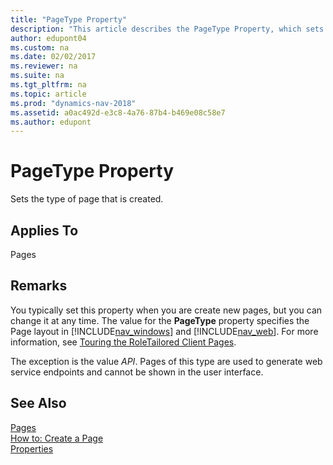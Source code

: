 ```yaml
---
title: "PageType Property"
description: "This article describes the PageType Property, which sets the type of page that is created."
author: edupont04
ms.custom: na
ms.date: 02/02/2017
ms.reviewer: na
ms.suite: na
ms.tgt_pltfrm: na
ms.topic: article
ms.prod: "dynamics-nav-2018"
ms.assetid: a0ac492d-e3c8-4a76-87b4-b469e08c58e7
ms.author: edupont
---
```

# PageType Property
Sets the type of page that is created.  

## Applies To  
 Pages  

## Remarks  
You typically set this property when you are create new pages, but you can change it at any time. The value for the **PageType** property specifies the Page layout in [!INCLUDE[nav_windows](includes/nav_windows_md.md)] and [!INCLUDE[nav_web](includes/nav_web_md.md)]. For more information, see [Touring the RoleTailored Client Pages](Touring-the-RoleTailored-Client-Pages.md).  

The exception is the value *API*. Pages of this type are used to generate web service endpoints and cannot be shown in the user interface.  

## See Also  
 [Pages](Pages.md)   
 [How to: Create a Page](How-to--Create-a-Page.md)   
 [Properties](Properties.md)
